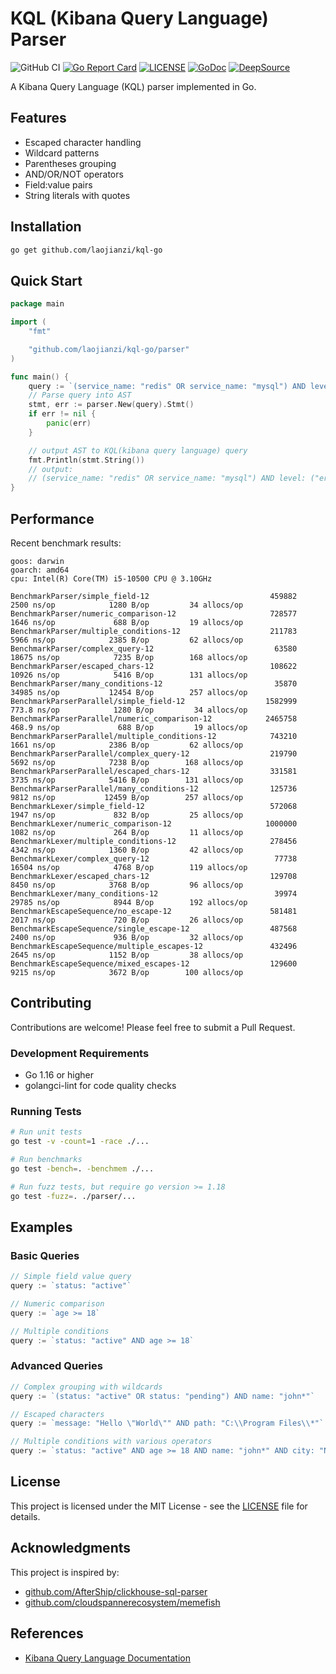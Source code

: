 # KQL (Kibana Query Language) Parser

![GitHub CI](https://github.com/laojianzi/kql-go/actions/workflows/ci.yaml/badge.svg)
[![Go Report Card](https://goreportcard.com/badge/github.com/laojianzi/kql-go)](https://goreportcard.com/report/github.com/laojianzi/kql-go)
[![LICENSE](https://img.shields.io/github/license/laojianzi/kql-go.svg)](https://github.com/laojianzi/kql-go/blob/master/LICENSE)
[![GoDoc](https://img.shields.io/badge/Godoc-reference-blue.svg)](https://pkg.go.dev/github.com/laojianzi/kql-go)
[![DeepSource](https://app.deepsource.com/gh/laojianzi/kql-go.svg/?label=code+coverage&show_trend=false&token=BgPgeWYICSssJGgLh2UosQw7)](https://app.deepsource.com/gh/laojianzi/kql-go/)

A Kibana Query Language (KQL) parser implemented in Go.

## Features

- Escaped character handling
- Wildcard patterns
- Parentheses grouping
- AND/OR/NOT operators
- Field:value pairs
- String literals with quotes

## Installation

```bash
go get github.com/laojianzi/kql-go
```

## Quick Start

```go
package main

import (
    "fmt"

    "github.com/laojianzi/kql-go/parser"
)

func main() {
    query := `(service_name: "redis" OR service_name: "mysql") AND level: ("error" OR "warn") and start_time > 1723286863 anD latency >= 1.5`
    // Parse query into AST
    stmt, err := parser.New(query).Stmt()
    if err != nil {
        panic(err)
    }

    // output AST to KQL(kibana query language) query
    fmt.Println(stmt.String())
    // output:
    // (service_name: "redis" OR service_name: "mysql") AND level: ("error" OR "warn") AND start_time > 1723286863 AND latency >= 1.5
}
```

## Performance

Recent benchmark results:

```
goos: darwin
goarch: amd64
cpu: Intel(R) Core(TM) i5-10500 CPU @ 3.10GHz

BenchmarkParser/simple_field-12                           459882              2500 ns/op            1280 B/op         34 allocs/op
BenchmarkParser/numeric_comparison-12                     728577              1646 ns/op             688 B/op         19 allocs/op
BenchmarkParser/multiple_conditions-12                    211783              5966 ns/op            2385 B/op         62 allocs/op
BenchmarkParser/complex_query-12                           63580             18675 ns/op            7235 B/op        168 allocs/op
BenchmarkParser/escaped_chars-12                          108622             10926 ns/op            5416 B/op        131 allocs/op
BenchmarkParser/many_conditions-12                         35870             34985 ns/op           12454 B/op        257 allocs/op
BenchmarkParserParallel/simple_field-12                  1582999             773.8 ns/op            1280 B/op         34 allocs/op
BenchmarkParserParallel/numeric_comparison-12            2465758             468.9 ns/op             688 B/op         19 allocs/op
BenchmarkParserParallel/multiple_conditions-12            743210              1661 ns/op            2386 B/op         62 allocs/op
BenchmarkParserParallel/complex_query-12                  219790              5692 ns/op            7238 B/op        168 allocs/op
BenchmarkParserParallel/escaped_chars-12                  331581              3735 ns/op            5416 B/op        131 allocs/op
BenchmarkParserParallel/many_conditions-12                125736              9812 ns/op           12459 B/op        257 allocs/op
BenchmarkLexer/simple_field-12                            572068              1947 ns/op             832 B/op         25 allocs/op
BenchmarkLexer/numeric_comparison-12                     1000000              1082 ns/op             264 B/op         11 allocs/op
BenchmarkLexer/multiple_conditions-12                     278456              4342 ns/op            1360 B/op         42 allocs/op
BenchmarkLexer/complex_query-12                            77738             16504 ns/op            4768 B/op        119 allocs/op
BenchmarkLexer/escaped_chars-12                           129708              8450 ns/op            3768 B/op         96 allocs/op
BenchmarkLexer/many_conditions-12                          39974             29785 ns/op            8944 B/op        192 allocs/op
BenchmarkEscapeSequence/no_escape-12                      581481              2017 ns/op             720 B/op         26 allocs/op
BenchmarkEscapeSequence/single_escape-12                  487568              2400 ns/op             936 B/op         32 allocs/op
BenchmarkEscapeSequence/multiple_escapes-12               432496              2645 ns/op            1152 B/op         38 allocs/op
BenchmarkEscapeSequence/mixed_escapes-12                  129600              9215 ns/op            3672 B/op        100 allocs/op
```

## Contributing

Contributions are welcome! Please feel free to submit a Pull Request.

### Development Requirements

- Go 1.16 or higher
- golangci-lint for code quality checks

### Running Tests

```bash
# Run unit tests
go test -v -count=1 -race ./...

# Run benchmarks
go test -bench=. -benchmem ./...

# Run fuzz tests, but require go version >= 1.18
go test -fuzz=. ./parser/...
```

## Examples

### Basic Queries
```go
// Simple field value query
query := `status: "active"`

// Numeric comparison
query := `age >= 18`

// Multiple conditions
query := `status: "active" AND age >= 18`
```

### Advanced Queries
```go
// Complex grouping with wildcards
query := `(status: "active" OR status: "pending") AND name: "john*"`

// Escaped characters
query := `message: "Hello \"World\"" AND path: "C:\\Program Files\\*"`

// Multiple conditions with various operators
query := `status: "active" AND age >= 18 AND name: "john*" AND city: "New York"`
```

## License

This project is licensed under the MIT License - see the [LICENSE](LICENSE) file for details.

## Acknowledgments

This project is inspired by:
- [github.com/AfterShip/clickhouse-sql-parser](https://github.com/AfterShip/clickhouse-sql-parser)
- [github.com/cloudspannerecosystem/memefish](https://github.com/cloudspannerecosystem/memefish)

## References

- [Kibana Query Language Documentation](https://www.elastic.co/guide/en/kibana/current/kuery-query.html)
